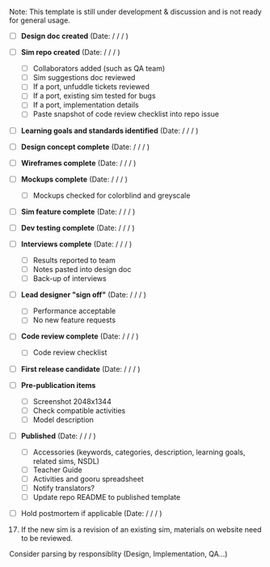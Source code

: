 Note: This template is still under development & discussion and is not ready for general usage.

- [ ] **Design doc created** (Date: / / / ) 
- [ ] **Sim repo created** (Date: / / / ) 
  - [ ] Collaborators added (such as QA team) 
  - [ ] Sim suggestions doc reviewed
  - [ ] If a port, unfuddle tickets reviewed
  - [ ] If a port, existing sim tested for bugs
  - [ ] If a port, implementation details 
  - [ ] Paste snapshot of code review checklist into repo issue
- [ ] **Learning goals and standards identified** (Date: / / / )
- [ ] **Design concept complete**  (Date: / / / )
- [ ] **Wireframes complete** (Date: / / / ) 
- [ ] **Mockups complete** (Date: / / / ) 
  - [ ] Mockups checked for colorblind and greyscale
- [ ] **Sim feature complete** (Date: / / / ) 
- [ ] **Dev testing complete** (Date: / / / ) 
- [ ] **Interviews complete** (Date: / / / ) 
  - [ ] Results reported to team
  - [ ] Notes pasted into design doc
  - [ ] Back-up of interviews
- [ ] **Lead designer "sign off"** (Date: / / / ) 
  - [ ] Performance acceptable
  - [ ] No new feature requests
- [ ] **Code review complete** (Date: / / / ) 
  - [ ] Code review checklist
- [ ] **First release candidate** (Date: / / / ) 
- [ ] **Pre-publication items** 
  - [ ] Screenshot 2048x1344
  - [ ] Check compatible activities
  - [ ] Model description 
- [ ] **Published** (Date: / / / ) 
  - [ ] Accessories (keywords, categories, description, learning goals, related sims, NSDL)
  - [ ] Teacher Guide
  - [ ] Activities and gooru spreadsheet
  - [ ] Notify translators?
  - [ ] Update repo README to published template
- [ ] Hold postmortem if applicable (Date: / / / ) 




17) If the new sim is a revision of an existing sim, materials on website need to be reviewed.

Consider parsing by responsiblity (Design, Implementation, QA...)
